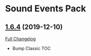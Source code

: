 # <DBM> Sound Events Pack

## [1.6.4](https://github.com/DeadlyBossMods/DBM-SoundEventsPack/tree/1.6.4) (2019-12-10)
[Full Changelog](https://github.com/DeadlyBossMods/DBM-SoundEventsPack/compare/1.6.3...1.6.4)

- Bump Classic TOC  
